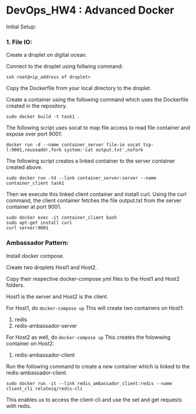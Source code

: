 # DevOps_HW4 : Advanced Docker

Initial Setup:

### 1. File IO:

Create a droplet on digital ocean.

Connect to the droplet using follwing command:
```
ssh root@<ip_address of droplet>
```

Copy the Dockerfile from your local directory to the droplet.

Create a container using the following command which uses the Dockerfile created in the repository.
```
sudo docker build -t task1 .
```

The following script uses socat to map file access to read file container and expose over port 9001:
```
docker run -d --name container_server file-io socat tcp-l:9001,reuseaddr,fork system:'cat output.txt',nofork
```

The following script creates a linked container to the server container created above.
```
sudo docker run -td --link container_server:server --name container_client task1
```

Then we execute this linked client container and install curl. Using the curl command, the client container fetches the file output.txt from the server container at port 9001.
```
sudo docker exec -it container_client bash
sudo apt-get install curl
curl server:9001 
```

### Ambassador Pattern:

Install docker compose.

Create two droplets Host1 and Host2.

Copy their respective docker-compose.yml files to the Host1 and Host2 folders.

Host1 is the server and Host2 is the client.

For Host1, do ```docker-compose up```
This will create two containers on Host1:
1. redis
2. redis-ambassador-server

For Host2 as well, do ```docker-compose up```
This creates the folowwing container on Host2:
1. redis-ambassador-client

Run the following command to create a new container which is linked to the redis-ambassador-client.
```
sudo docker run -it --link redis_ambassador_client:redis --name client_cli relateiq/redis-cli
```
This enables us to access the client-cli and use the set and get requests with redis.

